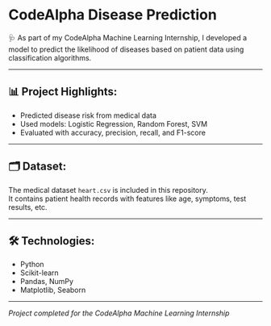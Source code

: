 # CodeAlpha Disease Prediction

🩺 As part of my CodeAlpha Machine Learning Internship, I developed a model to predict the likelihood of diseases based on patient data using classification algorithms.

---

## 📊 Project Highlights:
- Predicted disease risk from medical data
- Used models: Logistic Regression, Random Forest, SVM
- Evaluated with accuracy, precision, recall, and F1-score

---

## 🗂 Dataset:
The medical dataset `heart.csv` is included in this repository.  
It contains patient health records with features like age, symptoms, test results, etc.

---

## 🛠 Technologies:
- Python
- Scikit-learn
- Pandas, NumPy
- Matplotlib, Seaborn

---

*Project completed for the CodeAlpha Machine Learning Internship*
